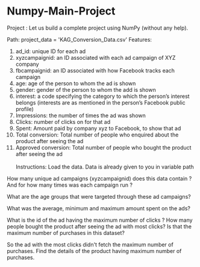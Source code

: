 # Numpy-Main-Project
Project :
Let us build a complete project using NumPy (without any help).

Path: project_data = 'KAG_Conversion_Data.csv'
Features:
1. ad_id: unique ID for each ad
2. xyzcampaignid: an ID associated with each ad campaign of XYZ company
3. fbcampaignid: an ID associated with how Facebook tracks each campaign
4. age: age of the person to whom the ad is shown
5. gender: gender of the person to whom the add is shown
6. interest: a code specifying the category to which the person’s interest belongs (interests are as mentioned in the person’s Facebook public profile)
7. Impressions: the number of times the ad was shown
8. Clicks: number of clicks on for that ad
9. Spent: Amount paid by company xyz to Facebook, to show that ad
10. Total conversion: Total number of people who enquired about the product after seeing the ad
11. Approved conversion: Total number of people who bought the product after seeing the ad<br><br>
Instructions:
Load the data. Data is already given to you in variable path

How many unique ad campaigns (xyzcampaignid) does this data contain ? And for how many times was each campaign run ?

What are the age groups that were targeted through these ad campaigns?

What was the average, minimum and maximum amount spent on the ads?

What is the id of the ad having the maximum number of clicks ?
How many people bought the product after seeing the ad with most clicks? Is that the maximum number of purchases in this dataset?

So the ad with the most clicks didn't fetch the maximum number of purchases. Find the details of the product having maximum number of purchases.
